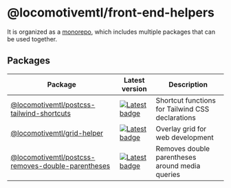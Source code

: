 # @locomotivemtl/front-end-helpers

It is organized as a [monorepo](https://monorepo.tools/), which includes multiple packages that can be used together.

## Packages

| Package                                           | Latest version                                                                                                                                | Description                                 |
|---------------------------------------------------|-----------------------------------------------------------------------------------------------------------------------------------------------|---------------------------------------------|
| [@locomotivemtl/postcss-tailwind-shortcuts](/packages/postcss-tailwind-shortcuts/) | [![Latest badge](https://img.shields.io/npm/v/@locomotivemtl/postcss-tailwind-shortcuts/latest.svg)](https://www.npmjs.com/package/@locomotivemtl/postcss-tailwind-shortcuts) | Shortcut functions for Tailwind CSS declarations |
| [@locomotivemtl/grid-helper](/packages/grid-helper/)           | [![Latest badge](https://img.shields.io/npm/v/@locomotivemtl/grid-helper/latest.svg)](https://www.npmjs.com/package/@locomotivemtl/grid-helper)                 | Overlay grid for web development |
| [@locomotivemtl/postcss-removes-double-parentheses](/packages/postcss-removes-double-parentheses/)           | [![Latest badge](https://img.shields.io/npm/v/@locomotivemtl/postcss-removes-double-parentheses/latest.svg)](https://www.npmjs.com/package/@locomotivemtl/postcss-removes-double-parentheses)                 | Removes double parentheses around media queries |

